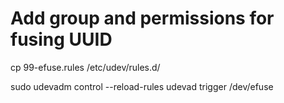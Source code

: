 # Add group and permissions for fusing UUID
cp 99-efuse.rules /etc/udev/rules.d/

sudo udevadm control --reload-rules
udevad trigger /dev/efuse
